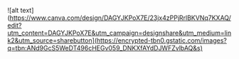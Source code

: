 ![alt text](https://www.canva.com/design/DAGYJKPoX7E/23jx4zPPjRrlBKVNq7KXAQ/edit?utm_content=DAGYJKPoX7E&utm_campaign=designshare&utm_medium=link2&utm_source=sharebutton](https://encrypted-tbn0.gstatic.com/images?q=tbn:ANd9GcS5WeDT496cHEGv059_DNKXfAYdDJWFZvlbAQ&s)
